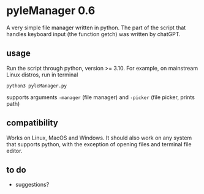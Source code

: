 # pyleManager 0.6

A very simple file manager written in python. The part of the script that handles keyboard input (the function getch) was written by chatGPT.

## usage

Run the script through python, version >= 3.10. For example, on mainstream Linux distros, run in terminal
```
python3 pyleManager.py
```
supports arguments `-manager` (file manager) and `-picker` (file picker, prints path)

## compatibility

Works on Linux, MacOS and Windows. It should also work on any system that supports python, with the exception of opening files and terminal file editor.

## to do

- suggestions?
